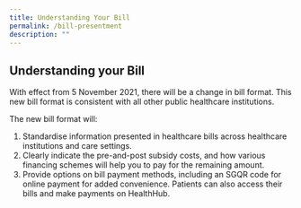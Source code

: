 ```yaml
---
title: Understanding Your Bill
permalink: /bill-presentment
description: ""
---
```

Understanding your Bill
-----------------------

With effect from 5 November 2021, there will be a change in bill format. This new bill format is consistent with all other public healthcare institutions.

The new bill format will:

1.   Standardise information presented in healthcare bills across healthcare institutions and care settings.
2.   Clearly indicate the pre-and-post subsidy costs, and how various financing schemes will help you to pay for the remaining amount.
3.   Provide options on bill payment methods, including an SGQR code for online payment for added convenience. Patients can also access their bills and make payments on HealthHub.